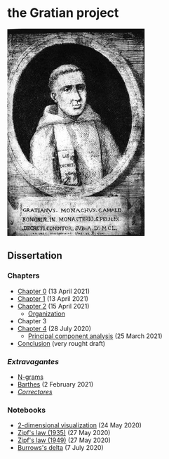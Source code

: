 # the Gratian project

![Gratian](img/Gratian.jpg)

## Dissertation

### Chapters

- [Chapter 0](Chapter0/chapter0.markdown) (13 April 2021)
- [Chapter 1](Chapter1/chapter1.markdown) (13 April 2021)
- [Chapter 2](Chapter2/chapter2.markdown) (15 April 2021)
  - [Organization](Chapter2/chapter2o.markdown)
- Chapter 3
- [Chapter 4](Chapter4/chapter4.markdown) (28 July 2020)
  - [Principal component analysis](Chapter4/pca.markdown) (25 March 2021)
- [Conclusion](Conclusion/conclusion.markdown) (very rought draft)

### *Extravagantes*

- [N-grams](Extra/n-grams.markdown)
- [Barthes](Extra/barthes.markdown) (2 February 2021)
- [*Correctores*](Extra/correctores.markdown)

### Notebooks

- [2-dimensional visualization](Notebooks/Burrows/Visualization.ipynb) (24 May 2020)
- [Zipf's law (1935)](Notebooks/Zipf/Zipf35.ipynb) (27 May 2020)
- [Zipf's law (1949)](Notebooks/Zipf/Zipf49.ipynb) (27 May 2020)
- [Burrows's delta](Notebooks/Burrows/Burrows.ipynb) (7 July 2020)
